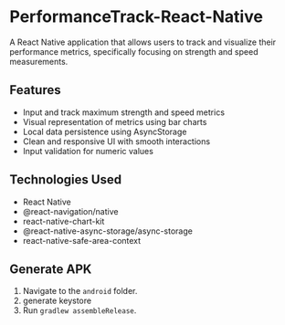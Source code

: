 # PerformanceTrack-React-Native

A React Native application that allows users to track and visualize their performance metrics, specifically focusing on strength and speed measurements.

## Features

- Input and track maximum strength and speed metrics
- Visual representation of metrics using bar charts
- Local data persistence using AsyncStorage
- Clean and responsive UI with smooth interactions
- Input validation for numeric values

## Technologies Used

- React Native
- @react-navigation/native
- react-native-chart-kit
- @react-native-async-storage/async-storage
- react-native-safe-area-context

## Generate APK
1. Navigate to the `android` folder.
2. generate keystore
2. Run `gradlew assembleRelease`.
